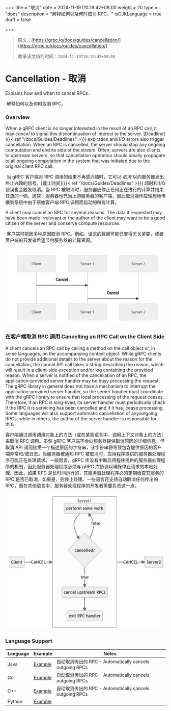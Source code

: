 +++
title = "取消"
date = 2024-11-19T10:19:42+08:00
weight = 20
type = "docs"
description = "解释如何以及何时取消 RPC。"
isCJKLanguage = true
draft = false

+++

> 原文：[https://grpc.io/docs/guides/cancellation/](https://grpc.io/docs/guides/cancellation/)
>
> 收录该文档的时间：`2024-11-19T10:19:42+08:00`

# Cancellation - 取消

Explains how and when to cancel RPCs.

​	解释如何以及何时取消 RPC。

### Overview

When a gRPC client is no longer interested in the result of an RPC call, it may *cancel* to signal this discontinuation of interest to the server. [Deadline]({{< ref "/docs/Guides/Deadlines" >}}) expiration and I/O errors also trigger cancellation. When an RPC is cancelled, the server should stop any ongoing computation and end its side of the stream. Often, servers are also clients to upstream servers, so that cancellation operation should ideally propagate to all ongoing computation in the system that was initiated due to the original client RPC call.

​	当 gRPC 客户端对 RPC 调用的结果不再感兴趣时，它可以 *取消* 以向服务器发出终止兴趣的信号。[截止时间]({{< ref "/docs/Guides/Deadlines" >}}) 超时和 I/O 错误也会触发取消。当 RPC 被取消时，服务器应停止任何正在进行的计算并结束其流的一侧。通常，服务器也充当上游服务器的客户端，因此取消操作应理想地传播到系统中由于原始客户端 RPC 调用而启动的所有计算。

A client may cancel an RPC for several reasons. The data it requested may have been made irrelevant or the author of the client may want to be a good citizen of the server and conserve compute resources.

​	客户端可能因多种原因取消 RPC。例如，请求的数据可能已变得无关紧要，或者客户端的开发者希望节约服务器的计算资源。

![image-20241119155955477](Cancellation_img/image-20241119155955477.png)

### 在客户端取消 RPC 调用 Cancelling an RPC Call on the Client Side

A client cancels an RPC call by calling a method on the call object or, in some languages, on the accompanying context object. While gRPC clients do not provide additional details to the server about the reason for the cancellation, the cancel API call takes a string describing the reason, which will result in a client-side exception and/or log containing the provided reason. When a server is notified of the cancellation of an RPC, the application-provided server handler may be busy processing the request. The gRPC library in general does not have a mechanism to interrupt the application-provided server handler, so the server handler must coordinate with the gRPC library to ensure that local processing of the request ceases. Therefore, if an RPC is long-lived, its server handler must periodically check if the RPC it is servicing has been cancelled and if it has, cease processing. Some languages will also support automatic cancellation of anyoutgoing RPCs, while in others, the author of the server handler is responsible for this.

​	客户端通过调用调用对象上的方法（或在某些语言中，调用上下文对象上的方法）来取消 RPC 调用。虽然 gRPC 客户端不会向服务器提供取消原因的详细信息，但取消 API 调用接受一个描述原因的字符串，该字符串将导致包含提供原因的客户端异常和/或日志。当服务器被通知 RPC 被取消时，应用程序提供的服务器处理程序可能正在处理请求。一般而言，gRPC 库没有中断应用程序提供的服务器处理程序的机制，因此服务器处理程序必须与 gRPC 库协调以确保停止请求的本地处理。因此，如果 RPC 是长时间运行的，其服务器处理程序必须定期检查其服务的 RPC 是否已取消，如果是，则停止处理。一些语言还支持自动取消任何传出的 RPC，而在其他语言中，服务器处理程序的开发者需要负责这一点。

![image-20241119160010529](Cancellation_img/image-20241119160010529.png)

### Language Support

| Language | Example                                                      | Notes                                                    |
| -------- | ------------------------------------------------------------ | -------------------------------------------------------- |
| Java     | [Example](https://github.com/grpc/grpc-java/tree/master/examples/src/main/java/io/grpc/examples/cancellation) | 自动取消传出的 RPC - Automatically cancels outgoing RPCs |
| Go       | [Example](https://github.com/grpc/grpc-go/tree/master/examples/features/cancellation) | 自动取消传出的 RPC - Automatically cancels outgoing RPCs |
| C++      | [Example](https://github.com/grpc/grpc/tree/master/examples/cpp/cancellation) | 自动取消传出的 RPC - Automatically cancels outgoing RPCs |
| Python   | [Example](https://github.com/grpc/grpc/tree/master/examples/python/cancellation) |                                                          |
